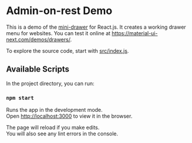 # Admin-on-rest Demo

This is a demo of the [mini-drawer](https://material-ui-next.com/demos/drawers/) for React.js. It creates a working drawer menu for websites. You can test it online at https://material-ui-next.com/demos/drawers/.

To explore the source code, start with [src/index.js](https://github.com/marmelab/admin-on-rest-demo/blob/master/src/index.js).

## Available Scripts

In the project directory, you can run:

### `npm start`

Runs the app in the development mode.<br>
Open [http://localhost:3000](http://localhost:3000) to view it in the browser.

The page will reload if you make edits.<br>
You will also see any lint errors in the console.
